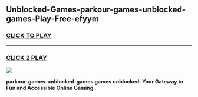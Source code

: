 
## Unblocked-Games-parkour-games-unblocked-games-Play-Free-efyym
<h3>
<a href="https://premium76.site?title=parkour-games-unblocked-games&ref=20M">CLICK TO PLAY</a></h3>
<hr>

<h3>
<a href="https://premium76.site?title=parkour-games-unblocked-games&ref=20M">CLICK 2 PLAY</a>
  
</h3>

<a href="https://premium76.site?title=parkour-games-unblocked-games&ref=19M"><img src="https://clearcache.store/games.png"></a>


**parkour-games-unblocked-games games unblocked: Your Gateway to Fun and Accessible Online Gaming**
